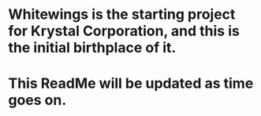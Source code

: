 # Whitewings is the starting project for Krystal Corporation, and this is the initial birthplace of it. 
# This ReadMe will be updated as time goes on. 
